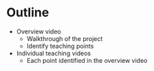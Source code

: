 # Outline

- Overview video
  - Walkthrough of the project
  - Identify teaching points
- Individual teaching videos
  - Each point identified in the overview video
